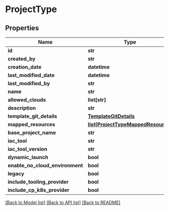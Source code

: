 # ProjectType

## Properties
Name | Type | Description | Notes
------------ | ------------- | ------------- | -------------
**id** | **str** |  | [optional] 
**created_by** | **str** |  | [optional] 
**creation_date** | **datetime** |  | [optional] 
**last_modified_date** | **datetime** |  | [optional] 
**last_modified_by** | **str** |  | [optional] 
**name** | **str** |  | [optional] 
**allowed_clouds** | **list[str]** |  | [optional] 
**description** | **str** |  | [optional] 
**template_git_details** | [**TemplateGitDetails**](TemplateGitDetails.md) |  | [optional] 
**mapped_resources** | [**list[ProjectTypeMappedResource]**](ProjectTypeMappedResource.md) |  | [optional] 
**base_project_name** | **str** |  | [optional] 
**iac_tool** | **str** |  | [optional] 
**iac_tool_version** | **str** |  | [optional] 
**dynamic_launch** | **bool** |  | [optional] 
**enable_no_cloud_environment** | **bool** |  | [optional] 
**legacy** | **bool** |  | [optional] 
**include_tooling_provider** | **bool** |  | [optional] 
**include_cp_k8s_provider** | **bool** |  | [optional] 

[[Back to Model list]](../README.md#documentation-for-models) [[Back to API list]](../README.md#documentation-for-api-endpoints) [[Back to README]](../README.md)

